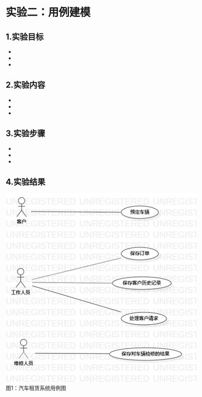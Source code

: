 # 实验二：用例建模

## 1.实验目标

-
-
-

## 2.实验内容

-
-
-

## 3.实验步骤

-
-
-

## 4.实验结果

![用例图](./Lab2_UseCaseDiagram1.jpg)
图1：汽车租赁系统用例图
